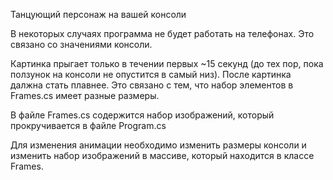 Танцующий персонаж на вашей консоли

В некоторых случаях программа не будет работать на телефонах. Это связано со значениями консоли.

Картинка прыгает только в течении первых ~15 секунд (до тех пор, пока ползунок на консоли не опустится в самый низ). После картинка далжна стать плавнее. Это связано с тем, что набор элементов в Frames.cs имеет разные размеры.

В файле Frames.cs содержится набор изображений, который прокручивается в файле Program.cs

Для изменения анимации необходимо изменить размеры консоли и изменить набор изображений в массиве, который находится в классе Frames.